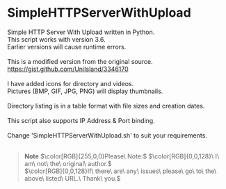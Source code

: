 # SimpleHTTPServerWithUpload
Simple HTTP Server With Upload written in Python.<br>
This script works with version 3.6.<br>
Earlier versions will cause runtime errors.<br><br>
This is a modified version from the original source.<br>
https://gist.github.com/UniIsland/3346170<br><br>
I have added icons for directory and videos.<br>
Pictures (BMP, GIF, JPG, PNG) will display thumbnails.<br><br>
Directory listing is in a table format with file sizes and creation dates.<br><br>
This script also supports IP Address & Port binding.<br><br>
Change 'SimpleHTTPServerWithUpload.sh' to suit your requirements.<br><br>
> __Note__
$\color[RGB]{255,0,0}Please\ Note:$
$\color[RGB]{0,0,128}\ I\ am\ not\ the\ original\ author.$<br>
$\color[RGB]{0,0,128}If\ there\ are\ any\ issues\ please\ go\ to\ the\ above\ listed\ URL.\ Thank\ you.$
